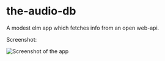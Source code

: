 # the-audio-db

A modest elm app which fetches info from an open web-api.

Screenshot:

![Screenshot of the app ](https://raw.github.com/RalfNorthman/the-audio-db/master/screenshot.png)
